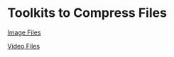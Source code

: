 <h1 style="text-allign:center">Toolkits to Compress Files</h1>

[Image Files](https://github.com/ankit-vatsa/Compression-ToolKit/tree/main/Image)

[Video Files](https://github.com/ankit-vatsa/Compression-ToolKit/tree/main/Video)
